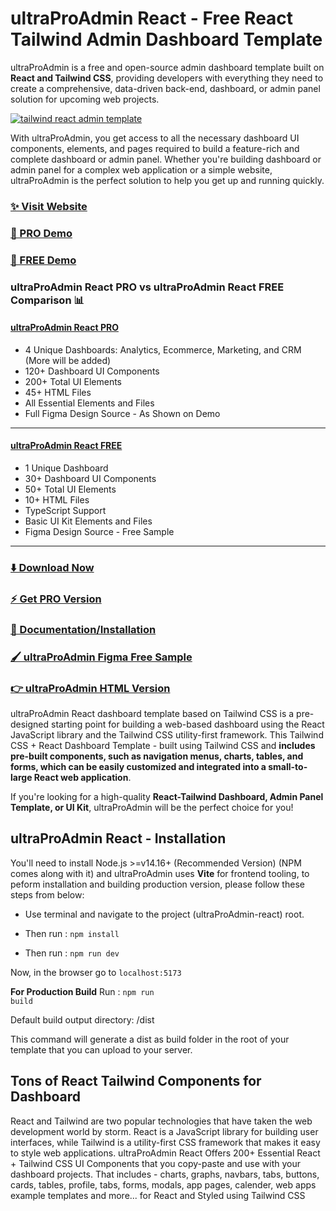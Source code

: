 # ultraProAdmin React - Free React Tailwind Admin Dashboard Template

ultraProAdmin is a free and open-source admin dashboard template built on **React and Tailwind CSS**, providing developers with everything they need to create a comprehensive, data-driven back-end, 
dashboard, or admin panel solution for upcoming web projects.

[![tailwind react admin template](https://ucarecdn.com/d2a6daed-eb9c-4c2f-8a95-4419c450e23a/ultraProAdminreact.jpg)](https://react-demo.ultraProAdmin.com/)


With ultraProAdmin, you get access to all the necessary dashboard UI components, elements, and pages required to build a feature-rich and complete dashboard or admin panel. Whether you're building dashboard or admin panel for a complex web application or a simple website, ultraProAdmin is the perfect solution to help you get up and running quickly.

### [✨ Visit Website](https://ultraProAdmin.com/)

### [🚀 PRO Demo](https://react-demo.ultraProAdmin.com/)
### [🚀 FREE Demo](https://free-react-demo.ultraProAdmin.com/)

### ultraProAdmin React PRO vs ultraProAdmin React FREE Comparison 📊

#### [ultraProAdmin React PRO](https://react-demo.ultraProAdmin.com/)
- 4 Unique Dashboards: Analytics, Ecommerce, Marketing, and CRM (More will be added)
- 120+ Dashboard UI Components
- 200+ Total UI Elements
- 45+ HTML Files
- All Essential Elements and Files
- Full Figma Design Source - As Shown on Demo

___

#### [ultraProAdmin React FREE](https://free-react-demo.ultraProAdmin.com/)
- 1 Unique Dashboard
- 30+ Dashboard UI Components
- 50+ Total UI Elements 
- 10+ HTML Files
- TypeScript Support
- Basic UI Kit Elements and Files
- Figma Design Source - Free Sample
___

### [⬇️ Download Now](https://ultraProAdmin.com/download)

### [⚡ Get PRO Version](https://ultraProAdmin.com/pricing)

### [📄 Documentation/Installation](https://ultraProAdmin.com/docs)

### [🖌️ ultraProAdmin Figma Free Sample](https://www.figma.com/community/file/1214477970819985778)

### [👉 ultraProAdmin HTML Version](https://github.com/ultraProAdmin/ultraProAdmin-free-tailwind-dashboard-template)

ultraProAdmin React dashboard template based on Tailwind CSS is a pre-designed starting point for building a web-based dashboard using the React JavaScript library and the Tailwind CSS utility-first framework. This Tailwind CSS + React Dashboard Template - built using Tailwind CSS and **includes pre-built components, such as navigation menus, charts, tables, and forms, which can be easily customized and integrated into a small-to-large React web application**.

If you're looking for a high-quality **React-Tailwind Dashboard, Admin Panel Template, or UI Kit**, ultraProAdmin will be the perfect choice for you!

## ultraProAdmin React - Installation

You'll need to install Node.js >=v14.16+ (Recommended Version) (NPM comes along with it) and ultraProAdmin uses **Vite** for frontend tooling, to peform installation and building production version, please follow these steps from below:

- Use terminal and navigate to the project (ultraProAdmin-react) root.

- Then run : <code>npm install</code>

- Then run : <code>npm run dev</code>

Now, in the browser go to <code>localhost:5173</code>

**For Production Build**
Run : <code>npm run build</code>

Default build output directory: /dist

This command will generate a dist as build folder in the root of your template that you can upload to your server.

## Tons of React Tailwind Components for Dashboard
React and Tailwind are two popular technologies that have taken the web development world by storm. React is a JavaScript library for building user interfaces, while Tailwind is a utility-first CSS framework that makes it easy to style web applications. ultraProAdmin React Offers 200+ Essential React + Tailwind CSS UI Components that you copy-paste and use with your dashboard projects. That includes - charts, graphs, navbars, tabs, buttons, cards, tables, profile, tabs, forms, modals, app pages, calender, web apps example templates and more... for React and Styled using Tailwind CSS
